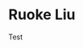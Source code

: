<div class="entry" style="position: relative;">
    <h1 class="entry-title"><div id="adsmirage"> Ruoke Liu </div></h1>
    <div id="adsmirage"> Test </div>
</div>





